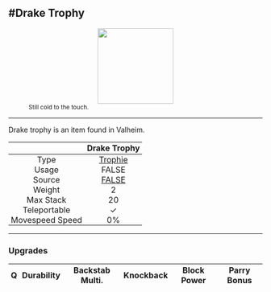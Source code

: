 <meta property="og:title" content="Drake Trophy - MoreValheim" /><meta property="og:type" content="website" /><meta property="og:image" content="/assets/drake_trophy.png" /><meta property="og:description" content="Drake Trophy is an item found in Valheim." /><meta name="theme-color" content="#546D78"><meta name="twitter:card" content="summary_large_image">
#Drake Trophy
-------------
<style>img {width:20px;}.tb {width:150px;display: block;margin-left: auto;margin-right: auto;}</style>

<style>.md-typeset table:not([class]) th:not([align]) {min-width:unset!important;}</style>
<style>td{padding:0em 0.3em!important;text-align:center!important;border-left:.05rem solid var(--md-default-fg-color--lightest)}</style>

<style>th{padding:0.1em 0.3em!important;text-align:center!important;font-weight:bold}</style>

<style>pre{text-align:right!important}</style>
<style>table tr td:first-child {border-left: 0;};</style>

<figure><img src="/assets/drake_trophy.png" class="tb" /><figcaption><small>Still cold to the touch.</small></figcaption></figure>

-------------

Drake trophy is an item found in Valheim.

|        | Drake Trophy              |
| ----------- | ------------------------------------ |
| Type | [Trophie](../../types/trophie)
| Usage | FALSE<br>
| Source | [FALSE](../../items/false)
| Weight | 2 |
| Max Stack | 20 |
| Teleportable | ✓
| Movespeed Speed | 0%


-------------

### Upgrades
| Q | Durability | Backstab Multi. | Knockback | Block Power | Parry Bonus
| - | - | - | - | - | - 
